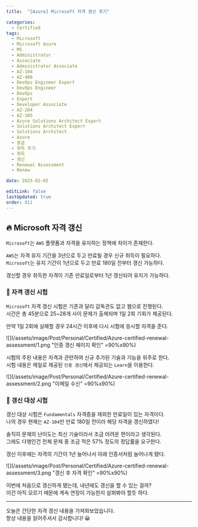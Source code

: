 ```yaml
---
title:  "[Azure] Microsoft 자격 갱신 후기"

categories:
  - Certified
tags:
  - Microsoft
  - Microsoft Azure
  - MS
  - Administrator
  - Associate
  - Administrator Associate
  - AZ-104
  - AZ-400
  - DevOps Engineer Expert
  - DevOps Engineer
  - DevOps
  - Expert
  - Developer Associate
  - AZ-204
  - AZ-305
  - Azure Solutions Architect Expert
  - Solutions Architect Expert
  - Solutions Architect
  - Azure
  - 중급
  - 취득 후기
  - 취득
  - 갱신
  - Renewal Assessment
  - Renew

date: 2025-02-05

editLink: false
lastUpdated: true
order: 911
---
```


## 🔥 Microsoft 자격 갱신
`Microsoft`는 `AWS` 플랫폼과 자격을 유지하는 정책에 차이가 존재한다.  

`AWS`는 자격 유지 기간을 3년으로 두고 만료될 경우 신규 취득이 필요하다.  
`Microsoft`는 유지 기간이 1년으로 두고 만료 180일 전부터 갱신 가능하다.

갱신할 경우 취득한 자격이 기존 만료일로부터 1년 갱신되어 유지가 가능하다.  

### 📖 자격 갱신 시험
`Microsoft` 자격 갱신 시험은 기존과 달리 감독관도 없고 웹으로 진행된다.  
시간은 총 45분으로 25~28개 사이 문제가 출제되며 1일 2회 기회가 제공된다.

만약 1일 2회에 실패할 경우 24시간 이후에 다시 시험에 응시할 자격을 준다.

![](/assets/image/Post/Personal/Certified/Azure-certified-renewal-assessment/1.png "인증 갱신 페이지 확인" =90%x90%)

시험의 주된 내용은 자격과 관련하여 신규 추가된 기술과 기능을 위주로 한다.  
시험 내용은 메일로 제공된 `인증 갱신`에서 제공되는 `Learn`을 이용한다.

![](/assets/image/Post/Personal/Certified/Azure-certified-renewal-assessment/2.png "이메일 수신" =90%x90%)

### 🔖 갱신 대상 시험
갱신 대상 시험은 `Fundamentals` 자격증을 제외한 만료일이 있는 자격이다.  
나의 경우 현재는 `AZ-104`만 만료 180일 전이라 해당 자격을 갱신하였다!

솔직히 문제의 난이도는 최신 기술이라서 조금 어려운 편이라고 생각된다.  
그래도 다행인건 전체 문제 중 조금 적은 57% 정도의 정답률을 요구한다.

갱신 이후에는 자격의 기간이 1년 늘어나서 아래 인증서처럼 늘어나게 됐다.  

![](/assets/image/Post/Personal/Certified/Azure-certified-renewal-assessment/3.png "갱신 후 자격 확인" =90%x90%)

이번에 처음으로 갱신하게 됐는데, 내년에도 갱신을 할 수 있는 걸까?  
이건 아직 모르기 때문에 계속 연장이 가능한지 살펴봐야 할듯 하다.

- - -

오늘은 간단한 자격 갱신 내용을 가져와보았습니다.  
항상 내용을 읽어주셔서 감사합니다! 😀